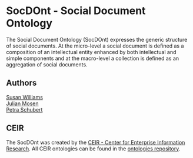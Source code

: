 # SocDOnt - Social Document Ontology
The Social Document Ontology (SocDOnt) expresses the generic structure of social documents. At the micro-level a social document is defined as a composition of an intellectual entity enhanced by both intellectual and simple components and at the macro-level a collection is defined as an aggregation of social documents.

## Authors
[Susan Williams](https://www.uni-koblenz-landau.de/en/campus-koblenz/fb4/iwvi/ageim/team/susan-williams)\
[Julian Mosen](https://www.uni-koblenz-landau.de/en/campus-koblenz/fb4/iwvi/rgschubert/team/julian-mosen)\
[Petra Schubert](https://www.uni-koblenz-landau.de/en/campus-koblenz/fb4/iwvi/rgschubert/team/petra-schubert/petra-schubert)

## CEIR
The SocDOnt was created by the [CEIR - Center for Enterprise Information Research](https://ceir.de).
All CEIR ontologies can be found in the [ontologies repository](https://github.com/ceir-koblenz/ontologies).